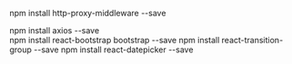 npm install http-proxy-middleware --save <br/>

npm install axios --save        
npm install react-bootstrap bootstrap --save
npm install react-transition-group --save
npm install react-datepicker --save
